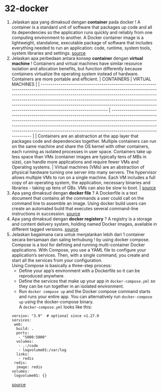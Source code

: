 # 32-docker

1. Jelaskan apa yang dimaksud dengan **container** pada docker !
   A container is a standard unit of software that packages up code and all its dependencies so the application runs quickly and reliably from one computing environment to another. A Docker container image is a lightweight, standalone, executable package of software that includes everything needed to run an application: code, runtime, system tools, system libraries and settings.
   [source](https://www.docker.com/resources/what-container)
2. Jelaskan apa perbedaan antara konsep **container** dengan **virtual machine** !
   Containers and virtual machines have similar resource isolation and allocation benefits, but function differently because containers virtualize the operating system instead of hardware. Containers are more portable and efficient.
   | CONTAINERS | VIRTUAL MACHINES |
   | -------------------------------------------------------------------------------------------------------------------------------------------------------------------------------------------------------------------------------------------------------------------------------------------------------------------------------------------------------------------------------------------------------------------- | ----------------------------------------------------------------------------------------------------------------------------------------------------------------------------------------------------------------------------------------------------------------------------------------------------------------------------------------- |
   | Containers are an abstraction at the app layer that packages code and dependencies together. Multiple containers can run on the same machine and share the OS kernel with other containers, each running as isolated processes in user space. Containers take up less space than VMs (container images are typically tens of MBs in size), can handle more applications and require fewer VMs and Operating systems. | Virtual machines (VMs) are an abstraction of physical hardware turning one server into many servers. The hypervisor allows multiple VMs to run on a single machine. Each VM includes a full copy of an operating system, the application, necessary binaries and libraries - taking up tens of GBs. VMs can also be slow to boot. |
   [source](https://www.docker.com/resources/what-container)
3. Apa yang dimaksud dengan **docker file** ?
   A Dockerfile is a text document that contains all the commands a user could call on the command line to assemble an image. Using docker build users can create an automated build that executes several command-line instructions in succession.
   [source](https://docs.docker.com/engine/reference/builder/)
4. Apa yang dimaksud dengan **docker registery** ?
   A registry is a storage and content delivery system, holding named Docker images, available in different tagged versions.
   [source](https://docs.docker.com/registry/introduction/)
5. Jelaskan bagaimana cara untuk menjalankan lebih dari 1 container secara bersamaan dan saling terhubung !
   by using docker compose. Compose is a tool for defining and running multi-container Docker applications. With Compose, you use a YAML file to configure your application’s services. Then, with a single command, you create and start all the services from your configuration.<br>
   Using Compose is basically a three-step process:<br>
   - Define your app’s environment with a Dockerfile so it can be reproduced anywhere.<br>
   - Define the services that make up your app in `docker-compose.yml` so they can be run together in an isolated environment.<br>
   - Run `docker compose up` and the Docker compose command starts and runs your entire app. You can alternatively run `docker-compose up` using the docker-compose binary.<br>
     A `docker-compose.yml` looks like this:
   ```
   version: "3.9"  # optional since v1.27.0
   services:
    web:
     build: .
     ports:
      - "5000:5000"
     volumes:
      - .:/code
      - logvolume01:/var/log
     links:
      - redis
    redis:
     image: redis
   volumes:
    logvolume01: {}
   ```
   [source](https://docs.docker.com/compose/)
